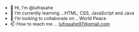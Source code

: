- 👋 Hi, I’m @lufrasahe
- 🌱 I’m currently learning ...HTML, CSS, JavaScript and Java
- 💞️ I’m looking to collaborate on ...World Peace
- 📫 How to reach me ... lufrasahe97@gmail.com
